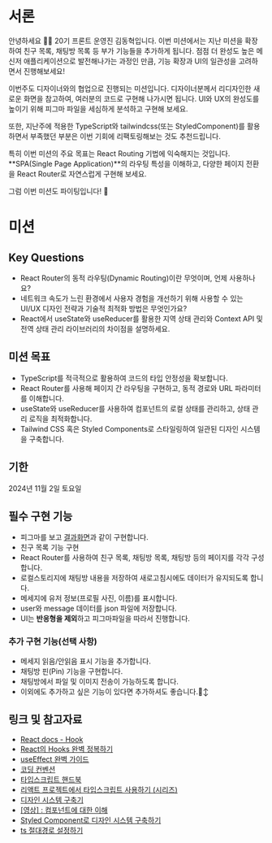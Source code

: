 # 서론

안녕하세요 🙌🏻 20기 프론트 운영진 김동혁입니다. 이번 미션에서는 지난 미션을 확장하여 친구 목록, 채팅방 목록 등 부가 기능들을 추가하게 됩니다. 점점 더 완성도 높은 메신저 애플리케이션으로 발전해나가는 과정인 만큼, 기능 확장과 UI의 일관성을 고려하면서 진행해보세요!

이번주도 디자이너와의 협업으로 진행되는 미션입니다. 디자이너분께서 리디자인한 새로운 화면을 참고하여, 여러분의 코드로 구현해 나가시면 됩니다. UI와 UX의 완성도를 높이기 위해 피그마 파일을 세심하게 분석하고 구현해 보세요.

또한, 지난주에 적용한 TypeScript와 tailwindcss(또는 StyledComponent)를 활용하면서 부족했던 부분은 이번 기회에 리팩토링해보는 것도 추천드립니다.

특히 이번 미션의 주요 목표는 React Routing 기법에 익숙해지는 것입니다. **SPA(Single Page Application)**의 라우팅 특성을 이해하고, 다양한 페이지 전환을 React Router로 자연스럽게 구현해 보세요.

그럼 이번 미션도 파이팅입니다! 🎉

# 미션

## Key Questions
- React Router의 동적 라우팅(Dynamic Routing)이란 무엇이며, 언제 사용하나요?
- 네트워크 속도가 느린 환경에서 사용자 경험을 개선하기 위해 사용할 수 있는 UI/UX 디자인 전략과 기술적 최적화 방법은 무엇인가요?
- React에서 useState와 useReducer를 활용한 지역 상태 관리와 Context API 및 전역 상태 관리 라이브러리의 차이점을 설명하세요.

## 미션 목표
- TypeScript를 적극적으로 활용하여 코드의 타입 안정성을 확보합니다.
- React Router를 사용해 페이지 간 라우팅을 구현하고, 동적 경로와 URL 파라미터를 이해합니다.
- useState와 useReducer를 사용하여 컴포넌트의 로컬 상태를 관리하고, 상태 관리 로직을 최적화합니다.
- Tailwind CSS 혹은 Styled Components로 스타일링하여 일관된 디자인 시스템을 구축합니다.

## 기한
2024년 11월 2일 토요일

## 필수 구현 기능
- 피그마를 보고 [결과화면](https://react-messenger-shu.vercel.app/chat/1)과 같이 구현합니다.
- 친구 목록 기능 구현
- React Router를 사용하여 친구 목록, 채팅방 목록, 채팅방 등의 페이지를 각각 구성합니다.
- 로컬스토리지에 채팅방 내용을 저장하여 새로고침시에도 데이터가 유지되도록 합니다.
- 메세지에 유저 정보(프로필 사진, 이름)를 표시합니다.
- user와 message 데이터를 json 파일에 저장합니다.
- UI는 **반응형을 제외**하고 피그마파일을 따라서 진행합니다.

### 추가 구현 기능(선택 사항)
- 메세지 읽음/안읽음 표시 기능을 추가합니다.
- 채팅방 핀(Pin) 기능을 구현합니다.
- 채팅방에서 파일 및 이미지 전송이 가능하도록 합니다.
- 이외에도 추가하고 싶은 기능이 있다면 추가하셔도 좋습니다.🙂‍↕️


## 링크 및 참고자료

- [React docs - Hook](https://ko.reactjs.org/docs/hooks-intro.html)
- [React의 Hooks 완벽 정복하기](https://velog.io/@velopert/react-hooks#1-usestate)
- [useEffect 완벽 가이드](https://overreacted.io/ko/a-complete-guide-to-useeffect/)
- [코딩 컨벤션](https://ui.toast.com/fe-guide/ko_CODING-CONVENTION)
- [타입스크립트 핸드북](https://joshua1988.github.io/ts/intro.html)
- [리액트 프로젝트에서 타입스크립트 사용하기 (시리즈)](https://velog.io/@velopert/series/react-with-typescript)
- [디자인 시스템 구축기](https://yozm.wishket.com/magazine/detail/1830/)
- [[영상] : 컴포넌트에 대한 이해](https://www.youtube.com/watch?v=21eiJc90ggo)
- [Styled Component로 디자인 시스템 구축하기](https://zaat.dev/blog/building-a-design-system-in-react-with-styled-components/)
- [ts 절대경로 설정하기](https://tesseractjh.tistory.com/232)

